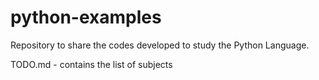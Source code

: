 # python-examples

Repository to share the codes developed to study the Python Language.

TODO.md - contains the list of subjects
